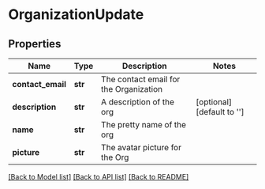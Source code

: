 # OrganizationUpdate

## Properties
Name | Type | Description | Notes
------------ | ------------- | ------------- | -------------
**contact_email** | **str** | The contact email for the Organization | 
**description** | **str** | A description of the org | [optional] [default to '']
**name** | **str** | The pretty name of the org | 
**picture** | **str** | The avatar picture for the Org | 

[[Back to Model list]](../README.md#documentation-for-models) [[Back to API list]](../README.md#documentation-for-api-endpoints) [[Back to README]](../README.md)


